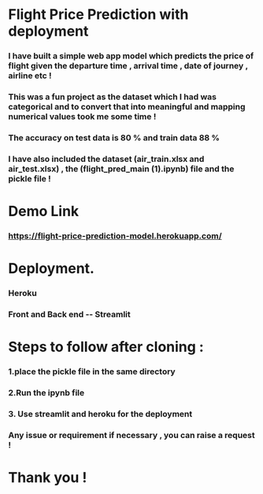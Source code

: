 # Flight Price Prediction with deployment

### I have built a simple web app model which predicts the price of flight given the departure time , arrival time , date of journey , airline etc !

### This was a fun project as the dataset which I had was categorical and to convert that into meaningful and mapping numerical values took me some time !
### The accuracy on test data is 80 % and train data 88 %
### I have also included the dataset (air_train.xlsx and air_test.xlsx) , the (flight_pred_main (1).ipynb) file and the pickle file !

# Demo Link
### https://flight-price-prediction-model.herokuapp.com/

# Deployment.
### Heroku
### Front and Back end -- Streamlit

# Steps to follow after cloning :

### 1.place the pickle file in the same directory
### 2.Run the ipynb file
### 3. Use streamlit and heroku for the deployment

### Any issue or requirement if necessary , you can raise a request !

# Thank you !
